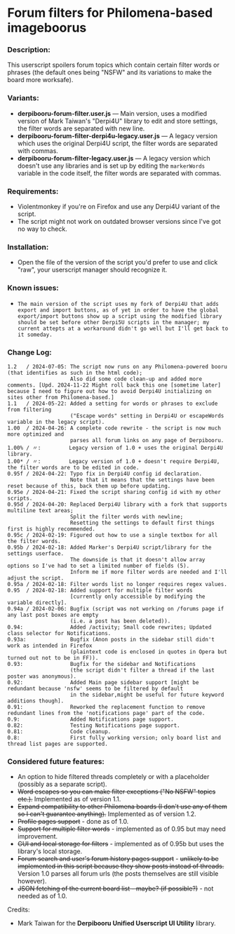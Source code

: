 # Forum filters for Philomena-based imageboorus

### Description:
This userscript spoilers forum topics which contain certain filter words or phrases (the default ones being "NSFW" and its variations to make the board more worksafe).

### Variants:

- **derpibooru-forum-filter.user.js** — Main version, uses a modified version of Mark Taiwan's "Derpi4U" library to edit and store settings, the filter words are separated with new line.
- **derpibooru-forum-filter-derpi4u-legacy.user.js** — A legacy version which uses the original Derpi4U script, the filter words are separated with commas.
- **derpibooru-forum-filter-legacy.user.js** — A legacy version which doesn't use any libraries and is set up by editing the `markerWords` variable in the code itself, the filter words are separated with commas.

### Requirements:
- Violentmonkey if you're on Firefox and use any Derpi4U variant of the script.
- The script might not work on outdated browser versions since I've got no way to check.

### Installation:

- Open the file of the version of the script you'd prefer to use and click "raw", your userscript manager should recognize it.

### Known issues:

- `The main version of the script uses my fork of Derpi4U that adds export and import buttons, as of yet in order to have the global export/import buttons show up a script using the modified library should be set before other Derpi5U scripts in the manager; my current attepts at a workaround didn't go well but I'll get back to it someday.`

### Change Log:
```
1.2   / 2024-07-05: The script now runs on any Philomena-powered booru (that identifies as such in the html code);
                    Also did some code clean-up and added more comments. [Upd. 2024-11-22 Might roll back this one [sometime later] because I need to figure out how to avoid Derpi4U initializing on sites other from Philomena-based.]
1.1   / 2024-05-22: Added a setting for words or phrases to exclude from filtering
                    ("Escape words" setting in Derpi4U or escapeWords variable in the legacy script).
1.00  / 2024-04-26: A complete code rewrite - the script is now much more optimized and
                    parses all forum links on any page of Derpibooru.
1.00% / 〃:         Legacy version of 1.0 + uses the original Derpi4U library.
1.00* / 〃:         Legacy version of 1.0 + doesn't require Derpi4U, the filter words are to be edited in code.
0.95f / 2024-04-22: Typo fix in Derpi4U config id declaration.
                    Note that it means that the settings have been reset because of this, back them up before updating.
0.95e / 2024-04-21: Fixed the script sharing config id with my other scripts.
0.95d / 2024-04-20: Replaced Derpi4U library with a fork that supports multiline text areas;
                    Split the filter words with newline;
                    Resetting the settings to default first things first is highly recommended.
0.95c / 2024-02-19: Figured out how to use a single textbox for all the filter words.
0.95b / 2024-02-18: Added Marker's Derpi4U script/library for the settings userface.
                    The downside is that it doesn't allow array options so I've had to set a limited number of fields (5).
                    Inform me if more filter words are needed and I'll adjust the script.
0.95a / 2024-02-18: Filter words list no longer requires regex values.
0.95  / 2024-02-18: Added support for multiple filter words
                    [currently only accessible by modifying the variable directly].
0.94a / 2024-02-06: Bugfix (script was not working on /forums page if any last post boxes are empty
                    (i.e. a post has been deleted)).
0.94:               Added /activity; Small code rewrites; Updated class selector for Notifications.
0.93a:              Bugfix (Anon posts in the sidebar still didn't work as intended in Firefox
                    (plaintext code is enclosed in quotes in Opera but turned out not to be in FF)).
0.93:               Bugfix for the sidebar and Notifications
                    (the script didn't filter a thread if the last poster was anonymous).
0.92:               Added Main page sidebar support [might be redundant because 'nsfw' seems to be filtered by default
                    in the sidebar,might be useful for future keyword additions though].
0.91:               Reworked the replacement function to remove redundant lines from the 'notifications page' part of the code.
0.9:                Added Notifications page support.
0.82:               Testing Notifications page support.
0.81:               Code cleanup.
0.8:                First fully working version; only board list and thread list pages are supported.
```

### Considered future features:
- An option to hide filtered threads completely or with a placeholder (possibly as a separate script).
- ~~Word escapes so you can make filter exceptions ("No NSFW" topics etc.).~~ Implemented as of version 1.1.
- ~~Expand compatibility to other Philomena boards (I don't use any of them so I can't guarantee anything).~~ Implemented as of version 1.2.
- ~~Profile pages support~~ - done as of 1.0.
- ~~Support for multiple filter words~~ - implemented as of 0.95 but may need improvement.
- ~~GUI and local storage for filters~~ - implemented as of 0.95b but uses the library's local storage.
- ~~Forum search and user's forum history pages support~~ - ~~unlikely to be implemented in this script because they show posts instead of threads.~~ Version 1.0 parses all forum urls (the posts themselves are still visible however).
- ~~JSON fetching of the current board list - maybe? (if possible?)~~ - not needed as of 1.0.

Credits:
- Mark Taiwan for the **Derpibooru Unified Userscript UI Utility** library.
